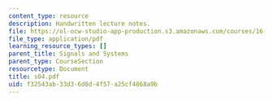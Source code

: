 ```yaml
---
content_type: resource
description: Handwritten lecture notes.
file: https://ol-ocw-studio-app-production.s3.amazonaws.com/courses/16-01-unified-engineering-i-ii-iii-iv-fall-2005-spring-2006/f32543ab33d36d8d4f57a25cf4868a9b_s04.pdf
file_type: application/pdf
learning_resource_types: []
parent_title: Signals and Systems
parent_type: CourseSection
resourcetype: Document
title: s04.pdf
uid: f32543ab-33d3-6d8d-4f57-a25cf4868a9b
---
```

